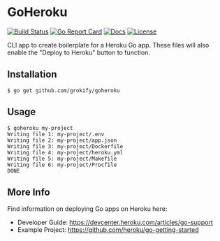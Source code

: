 # GoHeroku

[![Build Status][build-status-svg]][build-status-url]
[![Go Report Card][goreport-svg]][goreport-url]
[![Docs][docs-godoc-svg]][docs-godoc-url]
[![License][license-svg]][license-url]

 [build-status-svg]: https://github.com/grokify/goheroku/workflows/go%20build/badge.svg
 [build-status-url]: https://github.com/grokify/goheroku/actions
 [goreport-svg]: https://goreportcard.com/badge/github.com/grokify/goheroku
 [goreport-url]: https://goreportcard.com/report/github.com/grokify/goheroku
 [docs-godoc-svg]: https://img.shields.io/badge/docs-godoc-blue.svg
 [docs-godoc-url]: https://godoc.org/github.com/grokify/goheroku
 [license-svg]: https://img.shields.io/badge/license-MIT-blue.svg
 [license-url]: https://github.com/grokify/goheroku/blob/master/LICENSE

CLI app to create boilerplate for a Heroku Go app. These files will also enable the "Deploy to Heroku" button to function.

## Installation

```
$ go get github.com/grokify/goheroku
```

## Usage

```
$ goheroku my-project
Writing file 1: my-project/.env
Writing file 2: my-project/app.json
Writing file 3: my-project/Dockerfile
Writing file 4: my-project/heroku.yml
Writing file 5: my-project/Makefile
Writing file 6: my-project/Procfile
DONE
```

## More Info

Find information on deploying Go apps on Heroku here:

* Developer Guide: https://devcenter.heroku.com/articles/go-support
* Example Project: https://github.com/heroku/go-getting-started